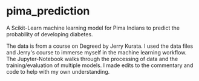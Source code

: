 # pima_prediction
A Scikit-Learn machine learning model for Pima Indians to predict the probability of developing diabetes. 
 
The data is from a course on Degreed by Jerry Kurata. I used the data files and Jerry's course to immerse myself in the machine learning workflow. The Jupyter-Notebook walks through the processing of data and the training/evaluation of multiple models. I made edits to the commentary and code to help with my own understanding.
